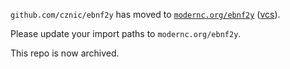 `github.com/cznic/ebnf2y` has moved to [`modernc.org/ebnf2y`](https://godoc.org/modernc.org/ebnf2y) ([vcs](https://gitlab.com/cznic/ebnf2y)).

Please update your import paths to `modernc.org/ebnf2y`.

This repo is now archived.
